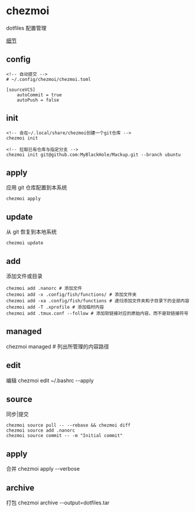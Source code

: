 # chezmoi

dotfiles 配置管理

[细节](https://www.chezmoi.io/reference/commands/init/)

## config

```shell
<!-- 自动提交 -->
# ~/.config/chezmoi/chezmoi.toml

[sourceVCS]
    autoCommit = true
    autoPush = false
```

## init
```shell
<!-- 会在~/.local/share/chezmoi创建一个git仓库 -->
chezmoi init

<!-- 拉取已有仓库与指定分支 -->
chezmoi init git@github.com:MyBlackHole/Mackup.git --branch ubuntu
```

## apply
应用 git 仓库配置到本系统
```shell
chezmoi apply
```

## update
从 git 恢复到本地系统
```shell
chezmoi update
```

## add
添加文件或目录
```shell
chezmoi add .nanorc # 添加文件
chezmoi add -x .config/fish/functions/ # 添加文件夹
chezmoi add -xa .config/fish/functions # 递归添加文件夹和子目录下的全部内容
chezmoi add -T .xprofile # 添加临时内容
chezmoi add .tmux.conf --follow # 添加软链接对应的原始内容，而不是软链接符号

```

## managed
chezmoi managed # 列出所管理的内容路径

## edit
编辑
chezmoi edit ~/.bashrc --apply

## source
同步|提交

```shell
chezmoi source pull -- --rebase && chezmoi diff
chezmoi source add .nanorc
chezmoi source commit -- -m "Initial commit"
```

## apply
合并
chezmoi apply --verbose

## archive
打包
chezmoi archive --output=dotfiles.tar
